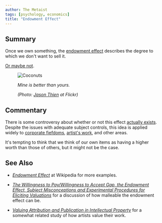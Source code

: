 ```yaml
---
author: The Metaist
tags: [psychology, economics]
title: "Endowment Effect"
---
```


## Summary

<div class="entry-summary" markdown="1">

Once we own something, the [endowment effect][wiki-1] describes
the degree to which we don't want to sell it.

[Or maybe not][link-2].

</div>

<figure markdown="1">

![Coconuts]({{thumbnail}})

<figcaption markdown="1">

_Mine is better than yours._

  <address markdown="1">

(Photo: [Jason Thien](http://www.flickr.com/photos/thienzieyung/5535685219/) at Flickr)</address>

</figcaption>
</figure><!--more-->

## Commentary

There is some controversy about whether or not this effect [actually exists][link-2].
Despite the issues with adequate subject controls, this idea is applied widely
to [corporate fiefdoms][wiki-2], [artist's work][link-1], and other areas.

It's tempting to think that we think of our own items as having a higher worth
than those of others, but it might not be the case.

## See Also

- <cite>[Endowment Effect][wiki-1]</cite>
  at <span class="vcard org fn">Wikipedia</span>
  for more examples.

- <cite>[The Willingness to Pay/Willingness to Accept Gap,
  the Endowment Effect, Subject Misconceptions and
  Experimental Procedures for Eliciting Valuations][link-2]</cite>
  for a discussion of how malleable the endowment effect can be.

- <cite>[Valuing Attribution and Publication in Intellectual Property][link-1]</cite>
  for a somewhat related study of how artists value their work.

[wiki-1]: http://en.wikipedia.org/wiki/Endowment_effect
[wiki-2]: http://en.wikipedia.org/wiki/Hierarchical_organization
[link-1]: http://papers.ssrn.com/sol3/papers.cfm?abstract_id=2011403
[link-2]: http://papers.ssrn.com/sol3/papers.cfm?abstract_id=615861
